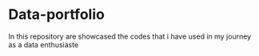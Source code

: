 # Data-portfolio
In this repository are showcased the codes that i have used in my journey as a data enthusiaste 
